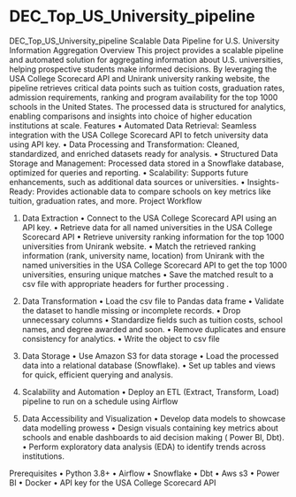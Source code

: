 # DEC_Top_US_University_pipeline
DEC_Top_US_University_pipeline
Scalable Data Pipeline for U.S. University Information Aggregation
Overview
This project provides a scalable pipeline and automated solution for aggregating information about U.S. universities, helping prospective students make informed decisions. By leveraging the USA College Scorecard API and Unirank university ranking website, the pipeline retrieves critical data points such as tuition costs, graduation rates, admission requirements, ranking and program availability for the top 1000 schools in the United States.
The processed data is structured for analytics, enabling comparisons and insights into choice of higher education institutions at scale.
Features
•	Automated Data Retrieval: Seamless integration with the USA College Scorecard API to fetch university data using API key.
•	Data Processing and Transformation: Cleaned, standardized, and enriched datasets ready for analysis.
•	Structured Data Storage and Management: Processed data stored in a Snowflake database, optimized for queries and reporting.
•	Scalability: Supports future enhancements, such as additional data sources or universities.
•	Insights-Ready: Provides actionable data to compare schools on key metrics like tuition, graduation rates, and more.
Project Workflow
1. Data Extraction
•	Connect to the USA College Scorecard API using an API key.
•	Retrieve data for all named universities in the USA College Scorecard API
•	Retrieve university ranking information for the top 1000 universities from Unirank website.
•	Match the retrieved ranking information (rank, university name, location) from Unirank with the named universities in the USA College Scorecard API to get the top 1000 universities, ensuring unique matches 
•	Save the matched result to a csv file with appropriate headers for further processing
.
2. Data Transformation
•	Load the csv file to Pandas data frame
•	Validate the dataset to handle missing or incomplete records.
•	Drop unnecessary columns
•	Standardize fields such as tuition costs, school names, and degree awarded and soon.
•	Remove duplicates and ensure consistency for analytics.
•	Write the object to csv file
3. Data Storage
•	Use Amazon S3 for data storage
•	Load the processed data into a relational database (Snowflake).
•	Set up tables and views for quick, efficient querying and analysis.
4. Scalability and Automation
•	Deploy an ETL (Extract, Transform, Load) pipeline to run on a schedule using Airflow



5. Data Accessibility and Visualization 
•	Develop data models to showcase data modelling prowess
•	Design visuals containing key metrics about schools and enable dashboards to aid decision making ( Power BI, Dbt).
•	Perform exploratory data analysis (EDA) to identify trends across institutions.

Prerequisites
•	Python 3.8+
•	Airflow 
•	Snowflake 
•	Dbt
•	Aws s3
•	Power BI
•	Docker
•	API key for the USA College Scorecard API



